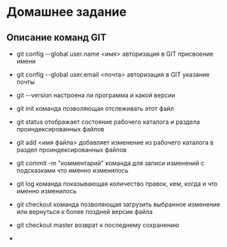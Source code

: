 # Домашнее задание

## Описание команд GIT

* git config --global user.name <имя> авторизация в GIT присвоение имени

* git config --global user.email <почта> авторизация в GIT указание почты

* git --version настроена ли программа и какой версии

* git init команда позволяющая отслеживать этот файл

* git status отображает состояние рабочего каталога и раздела проиндексированных файлов
* git add <имя файла> добавляет изменение из рабочего каталога в раздел проиндексированных файлов
* git commit -m "комментарий" команда для записи изменений с подсказками что именно изменилось
* git log команда показывающая количество правок, кем, когда и что именно изменилось
* git checkout команда позволяющая загрузить выбранное изменение или вернуться к более поздней версии файла
* git checkout master возврат к последнему сохранению

* 